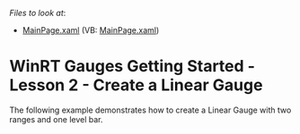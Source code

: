 <!-- default file list -->
*Files to look at*:

* [MainPage.xaml](./CS/LinearGaugeLesson/MainPage.xaml) (VB: [MainPage.xaml](./VB/LinearGaugeLesson/MainPage.xaml))
<!-- default file list end -->
# WinRT Gauges Getting Started - Lesson 2 - Create a Linear Gauge


<p>The following example demonstrates how to create a Linear Gauge with two ranges and one level bar.</p>

<br/>


